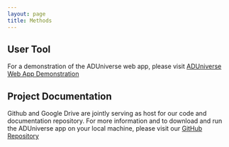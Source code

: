 ```yaml
---
layout: page
title: Methods
---
```


## User Tool

For a demonstration of the ADUniverse web app, please visit [ADUniverse Web App Demonstration](https://youtu.be/nAPOM0hTsNU)

## Project Documentation

Github and Google Drive are jointly serving as host for our code and documentation repository. For more information and to download and run the ADUniverse app on your local machine, please visit our [GitHub Repository](https://github.com/uwescience/ADUniverse)
